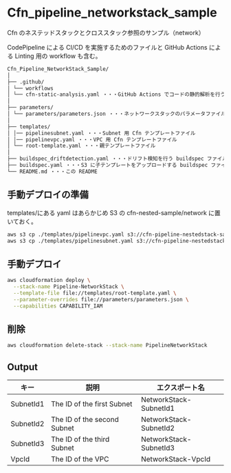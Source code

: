 # Cfn_pipeline_networkstack_sample

Cfn のネステッドスタックとクロススタック参照のサンプル（network）

CodePipeline による CI/CD を実施するためのファイルと GitHub Actions による Linting 用の workflow も含む。

```bash
Cfn_Pipeline_NetworkStack_Sample/
│
├── .github/
│ └── workflows
│ └── cfn-static-analysis.yaml ・・・GitHub Actions でコードの静的解析を行うための定義ファイル
│
├── parameters/
│ └── parameters/parameters.json ・・・ネットワークスタックのパラメータファイル
│
├── templates/
│ │── pipelinesubnet.yaml ・・・Subnet 用 Cfn テンプレートファイル
│ │── pipelinevpc.yaml ・・・VPC 用 Cfn テンプレートファイル
│ └── root-template.yaml ・・・親テンプレートファイル
│
├── buildspec_driftdetection.yaml ・・・ドリフト検知を行う buildspec ファイル
├── buildspec.yaml ・・・S3 に子テンプレートをアップロードする buildspec ファイル
└── README.md ・・・この README
```

## 手動デプロイの準備

templates/にある yaml はあらかじめ S3 の cfn-nested-sample/network に置いておく。

```bash
aws s3 cp ./templates/pipelinevpc.yaml s3://cfn-pipeline-nestedstack-sample/network/
aws s3 cp ./templates/pipelinesubnet.yaml s3://cfn-pipeline-nestedstack-sample/network/
```

## 手動デプロイ

```bash
aws cloudformation deploy \
  --stack-name Pipeline-NetworkStack \
  --template-file file://templates/root-template.yaml \
  --parameter-overrides file://parameters/parameters.json \
  --capabilities CAPABILITY_IAM
```

## 削除

```bash
aws cloudformation delete-stack --stack-name PipelineNetworkStack
```

## Output

| キー      | 説明                        | エクスポート名         |
| --------- | --------------------------- | ---------------------- |
| SubnetId1 | The ID of the first Subnet  | NetworkStack-SubnetId1 |
| SubnetId2 | The ID of the second Subnet | NetworkStack-SubnetId2 |
| SubnetId3 | The ID of the third Subnet  | NetworkStack-SubnetId3 |
| VpcId     | The ID of the VPC           | NetworkStack-VpcId     |
